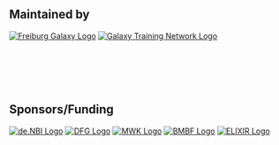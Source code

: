 Maintained by
-------------

<div class="img-sizer img-mx-3" style="height: 100px">

[![Freiburg Galaxy Logo](/images/logos/FreiburgGalaxyTeam.png)](https://galaxyproject.eu/freiburg/)
[![Galaxy Training Network Logo](/images/galaxy-logos/GTNLogo1000.png)](https://galaxyproject.org/teach/gtn/)

</div>
<p></p>

Sponsors/Funding
----------------

<!-- The very large bottom margin is a workaround for the fact that when the screen gets small, this row of images will wrap, becoming taller, but the layout "height" of the div will remain at 68px, causing things below to slide up underneath some of the images. -->
<div class="img-sizer img-mx-3" style="height: 68px; margin-bottom: 90px">

[![de.NBI Logo](/images/logos/deNBILogo.png)](https://www.denbi.de)
[![DFG Logo](/images/logos/dfg_logo.svg)](https://www.dfg.de)
[![MWK Logo](/images/logos/mwk_logo.png)](https://mwk.baden-wuerttemberg.de/de/startseite/)
[![BMBF Logo](/images/logos/bmbf_logo.svg)](https://www.bmbf.de)
[![ELIXIR Logo](/images/logos/ElixirNoTextLogo.png)](https://www.elixir-europe.org)

</div>
